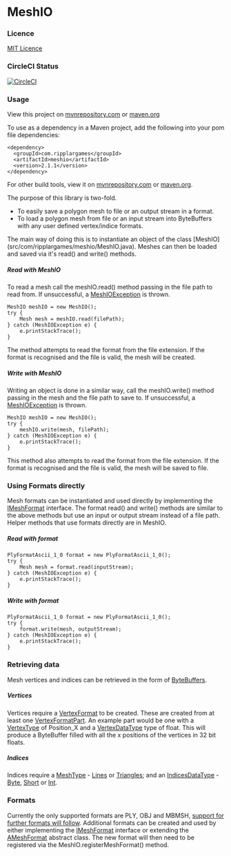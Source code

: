 # MeshIO

### Licence</h3>
[MIT Licence](LICENSE)


### CircleCI Status
[![CircleCI](https://circleci.com/gh/NathanJAdams/MeshIO/tree/master.svg?style=svg)](https://circleci.com/gh/NathanJAdams/MeshIO/tree/master)


### Usage
View this project on [mvnrepository.com](https://mvnrepository.com/artifact/com.ripplargames/meshio)
or [maven.org](https://search.maven.org/#artifactdetails%7Ccom.ripplargames%7Cmeshio%7C1.0.0%7Cjar)

To use as a dependency in a Maven project, add the following into your pom file dependencies:

    <dependency>
      <groupId>com.ripplargames</groupId>
      <artifactId>meshio</artifactId>
      <version>2.1.1</version>
    </dependency>

For other build tools, view it on [mvnrepository.com](https://mvnrepository.com/artifact/com.ripplargames/meshio/1.0.0)
or [maven.org](https://search.maven.org/#artifactdetails%7Ccom.ripplargames%7Cmeshio%7C1.0.0%7Cjar).

The purpose of this library is two-fold.
<ul>
<li>To easily save a polygon mesh to file or an output stream in a format.</li>
<li>To load a polygon mesh from file or an input stream into ByteBuffers with any user defined vertex/indice formats.
</ul>
The main way of doing this is to instantiate an object of the class [MeshIO](src/com/ripplargames/meshio/MeshIO.java).
Meshes can then be loaded and saved via it's read() and write() methods.

##### Read with MeshIO
To read a mesh call the meshIO.read() method passing in the file path to read from.
If unsuccessful, a [MeshIOException](src/com/ripplargames/meshio/MeshIOException.java) is thrown.

    MeshIO meshIO = new MeshIO();
    try {
        Mesh mesh = meshIO.read(filePath);
    } catch (MeshIOException e) {
        e.printStackTrace();
    }

The method attempts to read the format from the file extension.
If the format is recognised and the file is valid, the mesh will be created.


##### Write with MeshIO
Writing an object is done in a similar way, call the meshIO.write() method passing in the mesh and the file path to save to.
If unsuccessful, a [MeshIOException](src/com/ripplargames/meshio/MeshIOException.java) is thrown.

    MeshIO meshIO = new MeshIO();
    try {
        meshIO.write(mesh, filePath);
    } catch (MeshIOException e) {
        e.printStackTrace();
    }

This method also attempts to read the format from the file extension.
If the format is recognised and the file is valid, the mesh will be saved to file.


### Using Formats directly
Mesh formats can be instantiated and used directly by implementing the [IMeshFormat](src/com/ripplargames/meshio/IMeshFormat.java) interface.
The format read() and write() methods are similar to the above methods but use an input or output stream instead of a file path.
Helper methods that use formats directly are in MeshIO.


##### Read with format
    PlyFormatAscii_1_0 format = new PlyFormatAscii_1_0();
    try {
        Mesh mesh = format.read(inputStream);
    } catch (MeshIOException e) {
        e.printStackTrace();
    }

##### Write with format
    PlyFormatAscii_1_0 format = new PlyFormatAscii_1_0();
    try {
        format.write(mesh, outputStream);
    } catch (MeshIOException e) {
        e.printStackTrace();
    }



### Retrieving data
Mesh vertices and indices can be retrieved in the form of [ByteBuffers](https://docs.oracle.com/javase/7/docs/api/java/nio/ByteBuffer.html).


##### Vertices
Vertices require a [VertexFormat](src/com/ripplargames/meshio/vertices/VertexFormat.java) to be created.
These are created from at least one [VertexFormatPart](src/com/ripplargames/meshio/vertices/VertexFormatPart.java).
An example part would be one with a [VertexType](src/com/ripplargames/meshio/vertices/VertexType.java) of Position_X
and a [VertexDataType](src/com/ripplargames/meshio/vertices/VertexDataType.java) type of float. This will produce a ByteBuffer
filled with all the x positions of the vertices in 32 bit floats.


##### Indices
Indices require a [MeshType](src/com/ripplargames/meshio/indices/IMeshType.java) - [Lines](src/com/ripplargames/meshio/indices/LinesMeshType.java) or [Triangles](src/com/ripplargames/meshio/indices/TrianglesMeshType.java);
and an [IndicesDataType](src/com/ripplargames/meshio/indices/IndicesDataType.java) - [Byte](src/com/ripplargames/meshio/indices/ByteIndicesDataType.java),
[Short](src/com/ripplargames/meshio/indices/ShortIndicesDataType.java) or [Int](src/com/ripplargames/meshio/indices/IntIndicesDataType.java).


### Formats
Currently the only supported formats are PLY, OBJ and MBMSH, [support for further formats will follow](TODO.md).
Additional formats can be created and used by either implementing the [IMeshFormat](src/com/ripplargames/meshio/IMeshFormat.java)
interface or extending the [AMeshFormat](src/com/ripplargames/meshio/meshformats/AMeshFormat.java) abstract class.
The new format will then need to be registered via the MeshIO.registerMeshFormat() method.